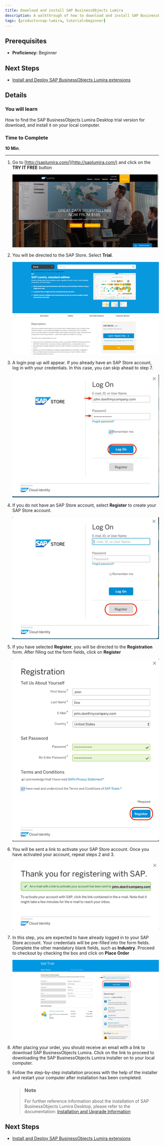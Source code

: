 ```yaml
---
title: Download and install SAP BusinessObjects Lumira
description: A walkthrough of how to download and install SAP BusinessObjects Lumira
tags: [products>sap-lumira, tutorial>beginner]
---
```

## Prerequisites  
 - **Proficiency:** Beginner

## Next Steps
 - [Install and Deploy SAP BusinessObjects Lumira extensions](http://go.sap.com/developer/tutorials/lumira-extensions-intro.html)

## Details
### You will learn  
How to find the SAP BusinessObjects Lumira Desktop trial version for download, and install it on your local computer.

### Time to Complete
**10 Min**.

---

1. Go to [http://saplumira.com/](http://saplumira.com/) and click on the **TRY IT FREE** button

    ![Try Lumira for free](https://raw.githubusercontent.com/SAPDocuments/Tutorials/master/tutorials/lumira-install/lumira1-1.png)

2. You will be directed to the SAP Store. Select **Trial**.

    ![Lumira Trial](https://raw.githubusercontent.com/SAPDocuments/Tutorials/master/tutorials/lumira-install/lumira1-2.png)

3. A login pop up will appear. If you already have an SAP Store account, log in with your credentials. In this case, you can skip ahead to step 7.

    ![Lumira Trial](https://raw.githubusercontent.com/SAPDocuments/Tutorials/master/tutorials/lumira-install/lumira1-3.png)

4.	If you do not have an SAP Store account, select **Register** to create your SAP Store account.

    ![Lumira Trial](https://raw.githubusercontent.com/SAPDocuments/Tutorials/master/tutorials/lumira-install/lumira1-4.png)

5.	If you have selected **Register**, you will be directed to the **Registration** form. After filling out the form fields, click on **Register**

    ![Lumira Trial](https://raw.githubusercontent.com/SAPDocuments/Tutorials/master/tutorials/lumira-install/lumira1-5.png)

6.	You will be sent a link to activate your SAP Store account. Once you have activated your account, repeat steps 2 and 3.

    ![Lumira Trial](https://raw.githubusercontent.com/SAPDocuments/Tutorials/master/tutorials/lumira-install/lumira1-6.png)

7. In this step, you are expected to have already logged in to your SAP Store account. Your credentials will be pre-filled into the form fields. Complete the other mandatory blank fields, such as **Industry**. Proceed to checkout by checking the box and click on **Place Order**

    ![Lumira place order](https://raw.githubusercontent.com/SAPDocuments/Tutorials/master/tutorials/lumira-install/lumira1-7.png)

8. After placing your order, you should receive an email with a link to download SAP BusinessObjects Lumira. Click on the link to proceed to downloading the SAP BusinessObjects Lumira installer on to your local computer.

9. Follow the step-by-step installation process with the help of the installer and restart your computer after installation has been completed.

    > ### Note
    > For further reference information about the installation of SAP BusinessObjects Lumira Desktop, please refer to the documentation: [Installation and Upgrade Information](http://help.sap.com/lumira#section3)

## Next Steps
 - [Install and Deploy SAP BusinessObjects Lumira extensions](http://go.sap.com/developer/tutorials/lumira-extensions-intro.html)
